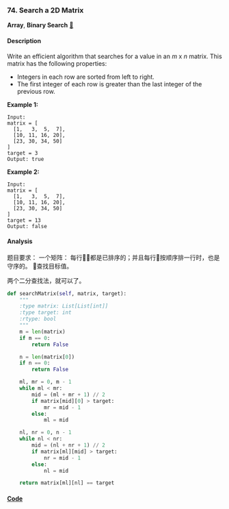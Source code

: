### 74. Search a 2D Matrix

**Array**, **Binary Search**    [🧡](https://leetcode.com/problems/search-a-2d-matrix)    

#### Description

Write an efficient algorithm that searches for a value in an _m_ x _n_ matrix. This matrix has the following properties:
- Integers in each row are sorted from left to right.
- The first integer of each row is greater than the last integer of the previous row.

**Example 1:**

```
Input:
matrix = [
  [1,   3,  5,  7],
  [10, 11, 16, 20],
  [23, 30, 34, 50]
]
target = 3
Output: true
```

**Example 2:**

```
Input:
matrix = [
  [1,   3,  5,  7],
  [10, 11, 16, 20],
  [23, 30, 34, 50]
]
target = 13
Output: false
```

#### Analysis

题目要求： 一个矩阵： 每行都是已排序的；并且每行按顺序排一行时，也是守序的。 查找目标值。

两个二分查找法，就可以了。

```python
def searchMatrix(self, matrix, target):
    """
    :type matrix: List[List[int]]
    :type target: int
    :rtype: bool
    """
    m = len(matrix)
    if m == 0:
        return False

    n = len(matrix[0])
    if n == 0:
        return False

    ml, mr = 0, m - 1
    while ml < mr:
        mid = (ml + mr + 1) // 2
        if matrix[mid][0] > target:
            mr = mid - 1
        else:
            ml = mid

    nl, nr = 0, n - 1
    while nl < nr:
        mid = (nl + nr + 1) // 2
        if matrix[ml][mid] > target:
            nr = mid - 1
        else:
            nl = mid

    return matrix[ml][nl] == target
```

#### [Code](../python/74.%20Search%20a%202D%20Matrix.py)
